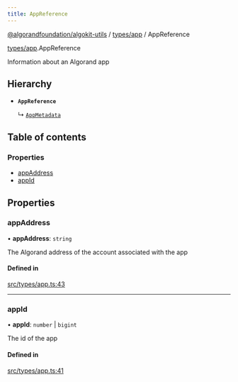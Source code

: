 ```yaml
---
title: AppReference
---
```

[@algorandfoundation/algokit-utils](/reference/algokit-utils-ts/api/readme/) / [types/app](/reference/algokit-utils-ts/api/modules/types_app/) / AppReference



[types/app](/reference/algokit-utils-ts/api/modules/types_app/).AppReference

Information about an Algorand app

## Hierarchy

- **`AppReference`**

  ↳ [`AppMetadata`]()

## Table of contents

### Properties

- [appAddress](#appaddress)
- [appId](#appid)

## Properties

### appAddress

• **appAddress**: `string`

The Algorand address of the account associated with the app

#### Defined in

[src/types/app.ts:43](https://github.com/algorandfoundation/algokit-utils-ts/blob/main/src/types/app.ts#L43)

___

### appId

• **appId**: `number` \| `bigint`

The id of the app

#### Defined in

[src/types/app.ts:41](https://github.com/algorandfoundation/algokit-utils-ts/blob/main/src/types/app.ts#L41)